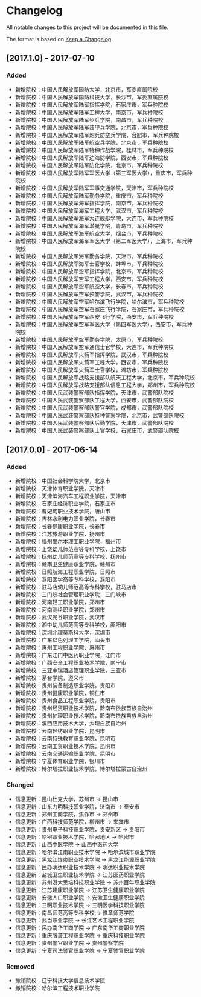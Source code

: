 # Changelog
All notable changes to this project will be documented in this file.

The format is based on [Keep a Changelog](http://keepachangelog.com/zh-CN/1.0.0/).

## [2017.1.0] - 2017-07-10

### Added

- 新增院校：中国人民解放军国防大学，北京市，军委直属院校
- 新增院校：中国人民解放军国防科技大学，长沙市，军委直属院校
- 新增院校：中国人民解放军陆军指挥学院，石家庄市，军兵种院校
- 新增院校：中国人民解放军陆军工程大学，南京市，军兵种院校
- 新增院校：中国人民解放军陆军步兵学院，南昌市，军兵种院校
- 新增院校：中国人民解放军陆军装甲兵学院，北京市，军兵种院校
- 新增院校：中国人民解放军陆军炮兵防空兵学院，合肥市，军兵种院校
- 新增院校：中国人民解放军陆军航空兵学院，北京市，军兵种院校
- 新增院校：中国人民解放军陆军特种作战学院，桂林市，军兵种院校
- 新增院校：中国人民解放军陆军边海防学院，西安市，军兵种院校
- 新增院校：中国人民解放军陆军防化学院，北京市，军兵种院校
- 新增院校：中国人民解放军陆军军医大学（第三军医大学），重庆市，军兵种院校
- 新增院校：中国人民解放军陆军军事交通学院，天津市，军兵种院校
- 新增院校：中国人民解放军陆军勤务学院，重庆市，军兵种院校
- 新增院校：中国人民解放军海军指挥学院，南京市，军兵种院校
- 新增院校：中国人民解放军海军工程大学，武汉市，军兵种院校
- 新增院校：中国人民解放军海军大连舰艇学院，大连市，军兵种院校
- 新增院校：中国人民解放军海军潜艇学院，青岛市，军兵种院校
- 新增院校：中国人民解放军海军航空大学，烟台市，军兵种院校
- 新增院校：中国人民解放军海军军医大学（第二军医大学），上海市，军兵种院校
- 新增院校：中国人民解放军海军勤务学院，天津市，军兵种院校
- 新增院校：中国人民解放军海军士官学校，蚌埠市，军兵种院校
- 新增院校：中国人民解放军空军指挥学院，北京市，军兵种院校
- 新增院校：中国人民解放军空军工程大学，西安市，军兵种院校
- 新增院校：中国人民解放军空军航空大学，长春市，军兵种院校
- 新增院校：中国人民解放军空军预警学院，武汉市，军兵种院校
- 新增院校：中国人民解放军空军哈尔滨飞行学院，哈尔滨市，军兵种院校
- 新增院校：中国人民解放军空军石家庄飞行学院，石家庄市，军兵种院校
- 新增院校：中国人民解放军空军西安飞行学院，西安市，军兵种院校
- 新增院校：中国人民解放军空军军医大学（第四军医大学），西安市，军兵种院校
- 新增院校：中国人民解放军空军勤务学院，太原市，军兵种院校
- 新增院校：中国人民解放军空军通信士官学校，大连市，军兵种院校
- 新增院校：中国人民解放军火箭军指挥学院，武汉市，军兵种院校
- 新增院校：中国人民解放军火箭军工程大学，西安市，军兵种院校
- 新增院校：中国人民解放军火箭军士官学校，潍坊市，军兵种院校
- 新增院校：中国人民解放军战略支援部队航天工程大学，北京市，军兵种院校
- 新增院校：中国人民解放军战略支援部队信息工程大学，郑州市，军兵种院校
- 新增院校：中国人民武装警察部队指挥学院，天津市，武警部队院校
- 新增院校：中国人民武装警察部队工程大学，西安市，武警部队院校
- 新增院校：中国人民武装警察部队警官学院，成都市，武警部队院校
- 新增院校：中国人民武装警察部队特种警察学院，北京市，武警部队院校
- 新增院校：中国人民武装警察部队后勤学院，天津市，武警部队院校
- 新增院校：中国人民武装警察部队士官学校，石家庄市，武警部队院校

## [2017.0.0] - 2017-06-14

### Added

- 新增院校：中国社会科学院大学，北京市
- 新增院校：天津体育职业学院，天津市
- 新增院校：天津滨海汽车工程职业学院，天津市
- 新增院校：石家庄经济职业学院，石家庄市
- 新增院校：曹妃甸职业技术学院，唐山市
- 新增院校：吉林水利电力职业学院，长春市
- 新增院校：长春健康职业学院，长春市
- 新增院校：江苏旅游职业学院，扬州市
- 新增院校：福州墨尔本理工职业学院，福州市
- 新增院校：上饶幼儿师范高等专科学校，上饶市
- 新增院校：抚州幼儿师范高等专科学校，抚州市
- 新增院校：赣南卫生健康职业学院，赣州市
- 新增院校：日照航海工程职业学院，日照市
- 新增院校：濮阳医学高等专科学校，濮阳市
- 新增院校：驻马店幼儿师范高等专科学校，驻马店市
- 新增院校：三门峡社会管理职业学院，三门峡市
- 新增院校：河南轻工职业学院，郑州市
- 新增院校：河南测绘职业学院，郑州市
- 新增院校：武汉光谷职业学院，武汉市
- 新增院校：湘中幼儿师范高等专科学校，邵阳市
- 新增院校：深圳北理莫斯科大学，深圳市
- 新增院校：广东以色列理工学院，汕头市
- 新增院校：惠州工程职业学院，惠州市
- 新增院校：广东江门中医药职业学院，江门市
- 新增院校：广西安全工程职业技术学院，南宁市
- 新增院校：三亚中瑞酒店管理职业学院，三亚市
- 新增院校：茅台学院，遵义市
- 新增院校：贵州装备制造职业学院，贵阳市
- 新增院校：贵州健康职业学院，铜仁市
- 新增院校：贵州食品工程职业学院，贵阳市
- 新增院校：贵州经贸职业技术学院，黔南布依族苗族自治州
- 新增院校：贵州护理职业技术学院，黔南布依族苗族自治州
- 新增院校：滇西应用技术大学，大理白族自治州
- 新增院校：云南轻纺职业学院，昆明市
- 新增院校：云南特殊教育职业学院，昆明市
- 新增院校：云南工贸职业技术学院，昆明市
- 新增院校：云南交通运输职业学院，昆明市
- 新增院校：宁夏体育职业学院，银川市
- 新增院校：博尔塔拉职业技术学院，博尔塔拉蒙古自治州

### Changed

- 信息更新：昆山杜克大学，苏州市 -> 昆山市
- 信息更新：山东力明科技职业学院，济南市 -> 泰安市
- 信息更新：郑州工商学院，焦作市 -> 郑州市
- 信息更新：广西科技师范学院，柳州市 -> 来宾市
- 信息更新：贵州电子科技职业学院，贵安新区 -> 贵阳市
- 信息更新：哈密职业技术学院，哈密地区 -> 哈密市
- 信息更新：山西中医学院 -> 山西中医药大学
- 信息更新：哈尔滨江南职业技术学院 -> 哈尔滨城市职业学院
- 信息更新：黑龙江煤炭职业技术学院 -> 黑龙江能源职业学院
- 信息更新：民办明达职业技术学院 -> 明达职业技术学院
- 信息更新：盐城卫生职业技术学院 -> 江苏医药职业学院
- 信息更新：苏州港大思培科技职业学院 -> 苏州百年职业学院
- 信息更新：江苏建康职业学院 -> 江苏卫生健康职业学院
- 信息更新：安徽人口职业学院 -> 安徽卫生健康职业学院
- 信息更新：三明职业技术学院 -> 三明医学科技职业学院
- 信息更新：南昌师范高等专科学校 -> 豫章师范学院
- 信息更新：武当职业学院 -> 长江艺术工程职业学院
- 信息更新：民办南华工商学院 -> 广东南华工商职业学院
- 信息更新：重庆服装工程职业学院 -> 重庆科技职业学院
- 信息更新：贵州警官职业学院 -> 贵州警察学院
- 信息更新：宁夏司法警官职业学院 -> 宁夏警官职业学院

### Removed

- 撤销院校：辽宁科技大学信息技术学院
- 撤销院校：哈尔滨工程技术职业学院
